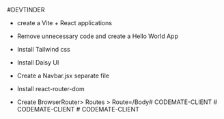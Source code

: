 #DEVTINDER


- create a Vite + React applications

- Remove unnecessary code and create a Hello World App
- Install Tailwind css
- Install Daisy UI
- Create a Navbar.jsx separate file
- Install react-router-dom
- Create BrowserRouter> Routes > Route=/Body#   C O D E M A T E - C L I E N T 
 
 #   C O D E M A T E - C L I E N T 
 
 #   C O D E M A T E - C L I E N T 
 
 
